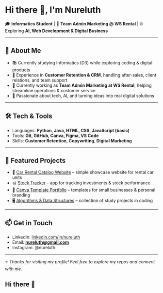# Hi there 👋, I'm Nureluth  

🎓 **Informatics Student** | 💼 **Team Admin Marketing @ WS Rental** | 🌐 Exploring **AI, Web Development & Digital Business**  

---

## 🚀 About Me
- 📚 Currently studying Informatics (D3) while exploring coding & digital products  
- 💼 Experience in **Customer Retention & CRM**, handling after-sales, client relations, and team support  
- 🚗 Currently working as **Team Admin Marketing at WS Rental**, helping streamline operations & customer service  
- 🌱 Passionate about tech, AI, and turning ideas into real digital solutions  

---

## 🛠️ Tech & Tools
- Languages: **Python, Java, HTML, CSS, JavaScript (basic)**  
- Tools: **Git, GitHub, Canva, Figma, VS Code**  
- Skills: **Customer Retention, Copywriting, Digital Marketing**  

---

## 📂 Featured Projects
- 🚗 [Car Rental Catalog Website](#) – simple showcase website for rental car units  
- 📊 [Stock Tracker](#) – app for tracking investments & stock performance  
- 🎨 [Canva Template Portfolio](#) – templates for small businesses & personal branding  
- 🖥️ [Algorithms & Data Structures](#) – collection of study projects in coding  

---

## 📫 Get in Touch
- LinkedIn: [linkedin.com/in/nureluth](#)  
- Email: **nureluth@gmail.com**  
- Instagram: @nureluth 

---

⭐️ *Thanks for visiting my profile! Feel free to explore my repos and connect with me.*  
## Hi there 👋

<!--
**nureluth/nureluth** is a ✨ _special_ ✨ repository because its `README.md` (this file) appears on your GitHub profile.

Here are some ideas to get you started:

- 🔭 I’m currently working on ...
- 🌱 I’m currently learning ...
- 👯 I’m looking to collaborate on ...
- 🤔 I’m looking for help with ...
- 💬 Ask me about ...
- 📫 How to reach me: ...
- 😄 Pronouns: ...
- ⚡ Fun fact: ...
-->
